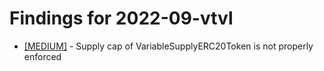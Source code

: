 # Findings for 2022-09-vtvl 

- [[MEDIUM]]([MEDIUM]-1380039295/README.md) - Supply cap of VariableSupplyERC20Token is not properly enforced
